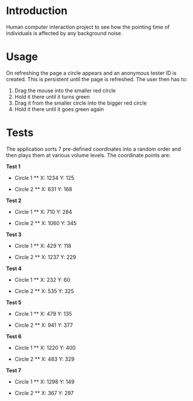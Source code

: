 Introduction
===

Human computer interaction project to see how the pointing time of individuals is affected by any background noise.

Usage
===

On refreshing the page a circle appears and an anonymous tester ID is created. This is persistent until the page is refreshed. The user then has to:

1. Drag the mouse into the smaller red circle
2. Hold it there until it turns green
3. Drag it from the smaller circle into the bigger red circle
4. Hold it there until it goes green again

Tests
===

The application sorts 7 pre-defined coordinates into a random order and then plays them at various volume levels. The coordinate points are:

**Test 1**
* Circle 1
** X: 1234 Y: 125

* Circle 2
** X: 631 Y: 168

**Test 2**
* Circle 1
** X: 710 Y: 284

* Circle 2
** X: 1060 Y: 345

**Test 3**
* Circle 1
** X: 429 Y: 118

* Circle 2
** X: 1237 Y: 229

**Test 4**
* Circle 1
** X: 232 Y: 60

* Circle 2
** X: 535 Y: 325

**Test 5**
* Circle 1
** X: 479 Y: 135

* Circle 2
** X: 941 Y: 377

**Test 6**
* Circle 1
** X: 1220 Y: 400

* Circle 2
** X: 483 Y: 329

**Test 7**
* Circle 1
** X: 1298 Y: 149

* Circle 2
** X: 367 Y: 297